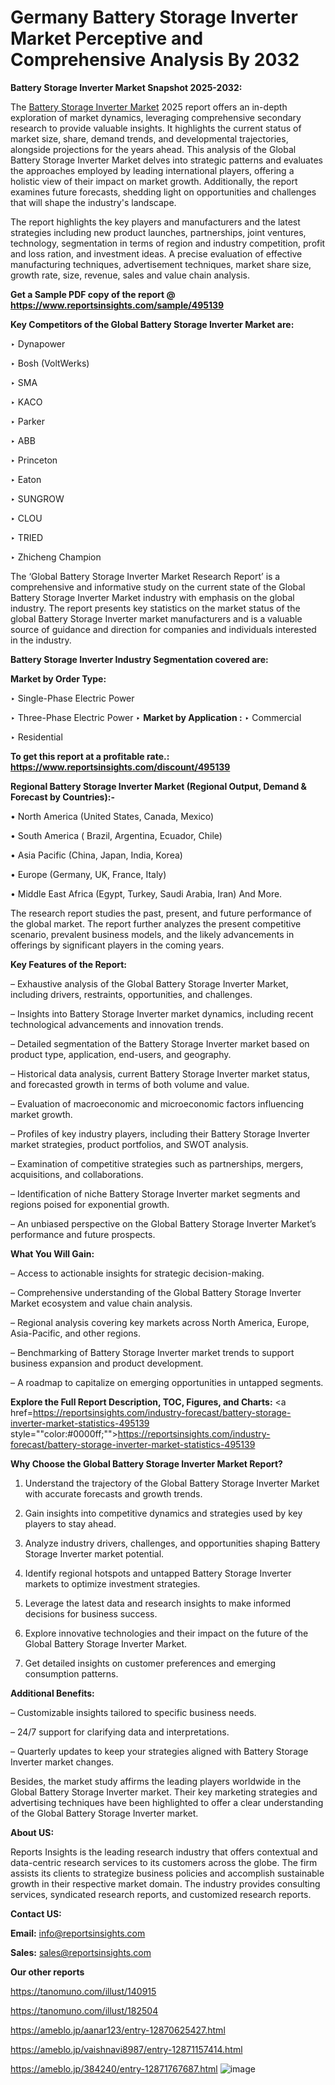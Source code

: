 # Germany Battery Storage Inverter Market Perceptive and Comprehensive Analysis By 2032

<strong>Battery Storage Inverter Market Snapshot 2025-2032:</strong>

The <a href=https://www.reportsinsights.com/sample/495139>Battery Storage Inverter Market</a> 2025 report offers an in-depth exploration of market dynamics, leveraging comprehensive secondary research to provide valuable insights. It highlights the current status of market size, share, demand trends, and developmental trajectories, alongside projections for the years ahead. This analysis of the Global Battery Storage Inverter Market delves into strategic patterns and evaluates the approaches employed by leading international players, offering a holistic view of their impact on market growth. Additionally, the report examines future forecasts, shedding light on opportunities and challenges that will shape the industry's landscape.

The report highlights the key players and manufacturers and the latest strategies including new product launches, partnerships, joint ventures, technology, segmentation in terms of region and industry competition, profit and loss ration, and investment ideas. A precise evaluation of effective manufacturing techniques, advertisement techniques, market share size, growth rate, size, revenue, sales and value chain analysis.

<strong>Get a Sample PDF copy of the report @ <a href=https://www.reportsinsights.com/sample/495139 style=color:#0000ff;>https://www.reportsinsights.com/sample/495139</a></strong>

<strong>Key Competitors of the Global Battery Storage Inverter Market are:</strong>

‣ Dynapower

‣ Bosh (VoltWerks)

‣ SMA

‣ KACO

‣ Parker

‣ ABB

‣ Princeton

‣ Eaton

‣ SUNGROW

‣ CLOU

‣ TRIED

‣ Zhicheng Champion

The ‘Global Battery Storage Inverter Market Research Report’ is a comprehensive and informative study on the current state of the Global Battery Storage Inverter Market industry with emphasis on the global industry. The report presents key statistics on the market status of the global Battery Storage Inverter market manufacturers and is a valuable source of guidance and direction for companies and individuals interested in the industry.

<strong>Battery Storage Inverter Industry Segmentation covered are:</strong>

<strong>Market by Order Type: </strong>

‣ Single-Phase Electric Power

‣ Three-Phase Electric Power
‣ 
<strong>Market by Application :</strong>
‣ Commercial

‣ Residential

<strong>To get this report at a profitable rate.: <a href=https://www.reportsinsights.com/discount/495139 style=color:#0000ff;>https://www.reportsinsights.com/discount/495139</a></strong>

<strong>Regional Battery Storage Inverter Market (Regional Output, Demand &amp; Forecast by Countries):-</strong>

• North America (United States, Canada, Mexico)

• South America ( Brazil, Argentina, Ecuador, Chile)

• Asia Pacific (China, Japan, India, Korea)

• Europe (Germany, UK, France, Italy)

• Middle East Africa (Egypt, Turkey, Saudi Arabia, Iran) And More.

The research report studies the past, present, and future performance of the global market. The report further analyzes the present competitive scenario, prevalent business models, and the likely advancements in offerings by significant players in the coming years.

<strong>Key Features of the Report:</strong>

– Exhaustive analysis of the Global Battery Storage Inverter Market, including drivers, restraints, opportunities, and challenges.

– Insights into Battery Storage Inverter market dynamics, including recent technological advancements and innovation trends.

– Detailed segmentation of the Battery Storage Inverter market based on product type, application, end-users, and geography.

– Historical data analysis, current Battery Storage Inverter market status, and forecasted growth in terms of both volume and value.

– Evaluation of macroeconomic and microeconomic factors influencing market growth.

– Profiles of key industry players, including their Battery Storage Inverter market strategies, product portfolios, and SWOT analysis.

– Examination of competitive strategies such as partnerships, mergers, acquisitions, and collaborations.

– Identification of niche Battery Storage Inverter market segments and regions poised for exponential growth.

– An unbiased perspective on the Global Battery Storage Inverter Market’s performance and future prospects.

<strong>What You Will Gain:</strong>

– Access to actionable insights for strategic decision-making.

– Comprehensive understanding of the Global Battery Storage Inverter Market ecosystem and value chain analysis.

– Regional analysis covering key markets across North America, Europe, Asia-Pacific, and other regions.

– Benchmarking of Battery Storage Inverter market trends to support business expansion and product development.

– A roadmap to capitalize on emerging opportunities in untapped segments.

<strong>Explore the Full Report Description, TOC, Figures, and Charts:</strong>
<a href=https://reportsinsights.com/industry-forecast/battery-storage-inverter-market-statistics-495139 style=""color:#0000ff;"">https://reportsinsights.com/industry-forecast/battery-storage-inverter-market-statistics-495139</a>

<strong>Why Choose the Global Battery Storage Inverter Market Report?</strong>

1. Understand the trajectory of the Global Battery Storage Inverter Market with accurate forecasts and growth trends.

2. Gain insights into competitive dynamics and strategies used by key players to stay ahead.

3. Analyze industry drivers, challenges, and opportunities shaping Battery Storage Inverter market potential.

4. Identify regional hotspots and untapped Battery Storage Inverter markets to optimize investment strategies.

5. Leverage the latest data and research insights to make informed decisions for business success.

6. Explore innovative technologies and their impact on the future of the Global Battery Storage Inverter Market.

7. Get detailed insights on customer preferences and emerging consumption patterns.

<strong>Additional Benefits:</strong>

– Customizable insights tailored to specific business needs.

– 24/7 support for clarifying data and interpretations.

– Quarterly updates to keep your strategies aligned with Battery Storage Inverter market changes.

Besides, the market study affirms the leading players worldwide in the Global Battery Storage Inverter market. Their key marketing strategies and advertising techniques have been highlighted to offer a clear understanding of the Global Battery Storage Inverter market.

<strong><strong>About US</strong>:</strong>

Reports Insights is the leading research industry that offers contextual and data-centric research services to its customers across the globe. The firm assists its clients to strategize business policies and accomplish sustainable growth in their respective market domain. The industry provides consulting services, syndicated research reports, and customized research reports.

<strong>Contact US:</strong>

<p class=><b>Email:</b> <a href=mailto:info@reportsinsights.com>info@reportsinsights.com</a></p>
<p class=><b>Sales:</b> <a href=mailto:sales@reportsinsights.com>sales@reportsinsights.com</a></p>

<strong>Our other reports</strong>

<a href=https://tanomuno.com/illust/140915>https://tanomuno.com/illust/140915</a>

<a href=https://tanomuno.com/illust/182504>https://tanomuno.com/illust/182504</a>

<a href=https://ameblo.jp/aanar123/entry-12870625427.html>https://ameblo.jp/aanar123/entry-12870625427.html</a>

<a href=https://ameblo.jp/vaishnavi8987/entry-12871157414.html>https://ameblo.jp/vaishnavi8987/entry-12871157414.html</a>

<a href=https://ameblo.jp/384240/entry-12871767687.html>https://ameblo.jp/384240/entry-12871767687.html</a>
![image](https://github.com/user-attachments/assets/c31f3fa2-5d18-4ab1-afaa-84508d58c76a)
